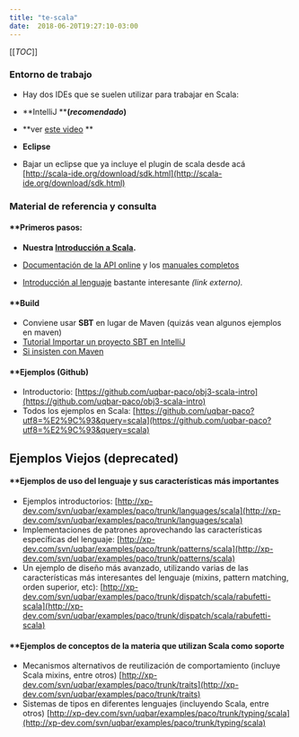 ```yaml
---
title: "te-scala"
date:  2018-06-20T19:27:10-03:00
---
```



[[_TOC_]]


### []()Entorno de trabajo

* Hay dos IDEs que se suelen utilizar para trabajar en Scala: 

 * **IntelliJ ****(*recomendado*)**


  * **ver [este video](https://www.youtube.com/watch?v=yvoeJpxGLTU) **

 * **Eclipse**

 * Bajar un eclipse que ya incluye el plugin de scala desde acá [http://scala-ide.org/download/sdk.html](http://scala-ide.org/download/sdk.html)

### []()Material de referencia y consulta

#### **[]()Primeros pasos:

* **Nuestra [Introducción a Scala](te-scala-introduccin-a-scala).**

* [Documentación de la API online](http://scala-lang.org/api) y los [manuales completos](http://www.scala-lang.org/node/198)
* [Introducción al lenguaje](http://www.scala-lang.org/docu/files/ScalaTutorial.pdf) bastante interesante *(link externo).*

#### **[]()Build

* Conviene usar **SBT** en lugar de Maven (quizás vean algunos ejemplos en maven)
* [Tutorial Importar un proyecto SBT en IntelliJ](https://www.youtube.com/watch?v=5afCjM4r8Vo&spfreload=10)
* [Si insisten con Maven](http://www.scala-lang.org/node/347)

#### **[]()Ejemplos (Github)


* Introductorio: [https://github.com/uqbar-paco/obj3-scala-intro](https://github.com/uqbar-paco/obj3-scala-intro)
* Todos los ejemplos en Scala: [https://github.com/uqbar-paco?utf8=%E2%9C%93&query=scala](https://github.com/uqbar-paco?utf8=%E2%9C%93&query=scala)

## []()


## []()


## []()Ejemplos Viejos (deprecated)

#### **[]()Ejemplos de uso del lenguaje y sus características más importantes


* Ejemplos introductorios: [http://xp-dev.com/svn/uqbar/examples/paco/trunk/languages/scala](http://xp-dev.com/svn/uqbar/examples/paco/trunk/languages/scala)
* Implementaciones de patrones aprovechando las características específicas del lenguaje: [http://xp-dev.com/svn/uqbar/examples/paco/trunk/patterns/scala](http://xp-dev.com/svn/uqbar/examples/paco/trunk/patterns/scala)
* Un ejemplo de diseño más avanzado, utilizando varias de las características más interesantes del lenguaje (mixins, pattern matching, orden superior, etc): [http://xp-dev.com/svn/uqbar/examples/paco/trunk/dispatch/scala/rabufetti-scala](http://xp-dev.com/svn/uqbar/examples/paco/trunk/dispatch/scala/rabufetti-scala)

#### **[]()Ejemplos de conceptos de la materia que utilizan Scala como soporte


* Mecanismos alternativos de reutilización de comportamiento (incluye Scala mixins, entre otros) [http://xp-dev.com/svn/uqbar/examples/paco/trunk/traits](http://xp-dev.com/svn/uqbar/examples/paco/trunk/traits)
* Sistemas de tipos en diferentes lenguajes (incluyendo Scala, entre otros) [http://xp-dev.com/svn/uqbar/examples/paco/trunk/typing/scala](http://xp-dev.com/svn/uqbar/examples/paco/trunk/typing/scala)